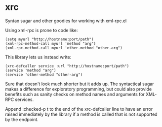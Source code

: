 xrc
===

Syntax sugar and other goodies for working with xml-rpc.el

Using xml-rpc is prone to code like:

    (setq myurl "http://hostname:port/path")
    (xml-rpc-method-call myurl 'method "arg")
    (xml-rpc-method-call myurl 'other-method "other-arg")

This library lets us instead write:

    (xrc-defcaller service :url "http://hostname:port/path")
    (service 'method "arg")
    (service 'other-method "other-arg")

Sure that doesn't look much shorter but it adds up. The syntactical sugar makes a difference for exploratory programming, but could also provide benefits such as sanity checks on method names and arguments for XML-RPC services.

Append :checked-p t to the end of the xrc-defcaller line to have an error raised immediately by the library if a method is called that is not supported by the endpoint.

